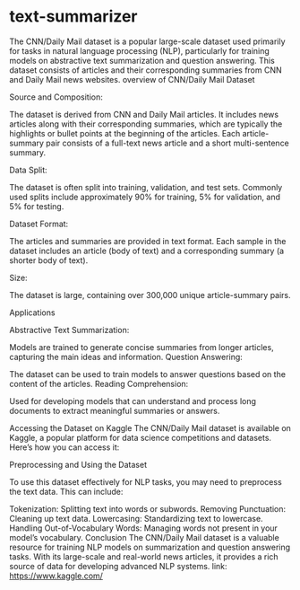 # text-summarizer

The CNN/Daily Mail dataset is a popular large-scale dataset used primarily for tasks in natural language processing (NLP), particularly for training models on abstractive text summarization and question answering. This dataset consists of articles and their corresponding summaries from CNN and Daily Mail news websites.
overview of CNN/Daily Mail Dataset

Source and Composition:

The dataset is derived from CNN and Daily Mail articles.
It includes news articles along with their corresponding summaries, which are typically the highlights or bullet points at the beginning of the articles.
Each article-summary pair consists of a full-text news article and a short multi-sentence summary.

Data Split:

The dataset is often split into training, validation, and test sets.
Commonly used splits include approximately 90% for training, 5% for validation, and 5% for testing.

Dataset Format:

The articles and summaries are provided in text format.
Each sample in the dataset includes an article (body of text) and a corresponding summary (a shorter body of text).

Size:

The dataset is large, containing over 300,000 unique article-summary pairs.

Applications

Abstractive Text Summarization:

Models are trained to generate concise summaries from longer articles, capturing the main ideas and information.
Question Answering:

The dataset can be used to train models to answer questions based on the content of the articles.
Reading Comprehension:

Used for developing models that can understand and process long documents to extract meaningful summaries or answers.

Accessing the Dataset on Kaggle
The CNN/Daily Mail dataset is available on Kaggle, a popular platform for data science competitions and datasets. Here’s how you can access it:

Preprocessing and Using the Dataset

To use this dataset effectively for NLP tasks, you may need to preprocess the text data. This can include:

Tokenization: Splitting text into words or subwords.
Removing Punctuation: Cleaning up text data.
Lowercasing: Standardizing text to lowercase.
Handling Out-of-Vocabulary Words: Managing words not present in your model’s vocabulary.
Conclusion
The CNN/Daily Mail dataset is a valuable resource for training NLP models on summarization and question answering tasks. With its large-scale and real-world news articles, it provides a rich source of data for developing advanced NLP systems.
link: https://www.kaggle.com/

